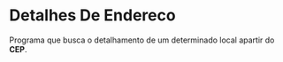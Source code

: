 # Detalhes De Endereco
 Programa que busca o detalhamento de um
 determinado local apartir do **CEP**.
